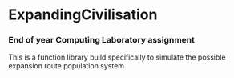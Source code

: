 # ExpandingCivilisation
### End of year Computing Laboratory assignment
This is a function library build specifically to simulate the possible expansion route population system


